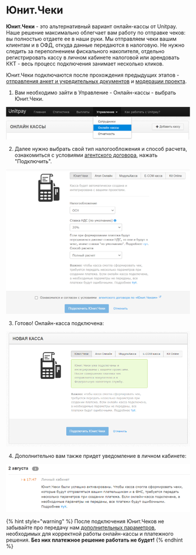 # Юнит.Чеки

**Юнит.Чеки** - это альтернативный вариант онлайн-кассы от Unitpay. Наше решение максимально облегчает вам работу по отправке чеков: вы полностью отдаете ее в наши руки. Мы отправляем чеки вашим клиентам и в ОФД, откуда данные передаются в налоговую. Не нужно следить за переполнением фискального накопителя, отдельно регистрировать кассу в личном кабинете налоговой или арендовать ККТ - весь процесс подключения занимает несколько кликов.

Юнит.Чеки подключаются после прохождения предыдущих этапов - [отправления анкет и учредительных документов](https://help.unitpay.ru/unitpay-management/instrukciya-po-interfeisu#vyplaty) и [модерации проекта](https://help.unitpay.ru/first_steps/moderation#okonchatelnaya-moderaciya-proekta).

1. Вам необходимо зайти в Управление - Онлайн-кассы - выбрать Юнит.Чеки.

![](../.gitbook/assets/image%20%2866%29.png)

2. Далее нужно выбрать свой тип налогообложения и способ расчета, ознакомиться с условиями [агентского договора](https://unitpay.ru/agent_offer_unit_receipts), нажать "Подключить".

![](../.gitbook/assets/image%20%2899%29.png)

3. Готово! Онлайн-касса подключена:

![](../.gitbook/assets/image-20210902-070349.png)

4. Дополнительно вам также придет уведомление в личном кабинете:

![](../.gitbook/assets/image%20%2867%29.png)

{% hint style="warning" %}
После подключения Юнит.Чеков не забывайте про передачу нам [дополнительных параметров](https://help.unitpay.ru/online-cash-register/receipt_parameters), необходимых для корректной работы онлайн-кассы и платежного решения. **Без них платежное решение работать не будет!**
{% endhint %}

